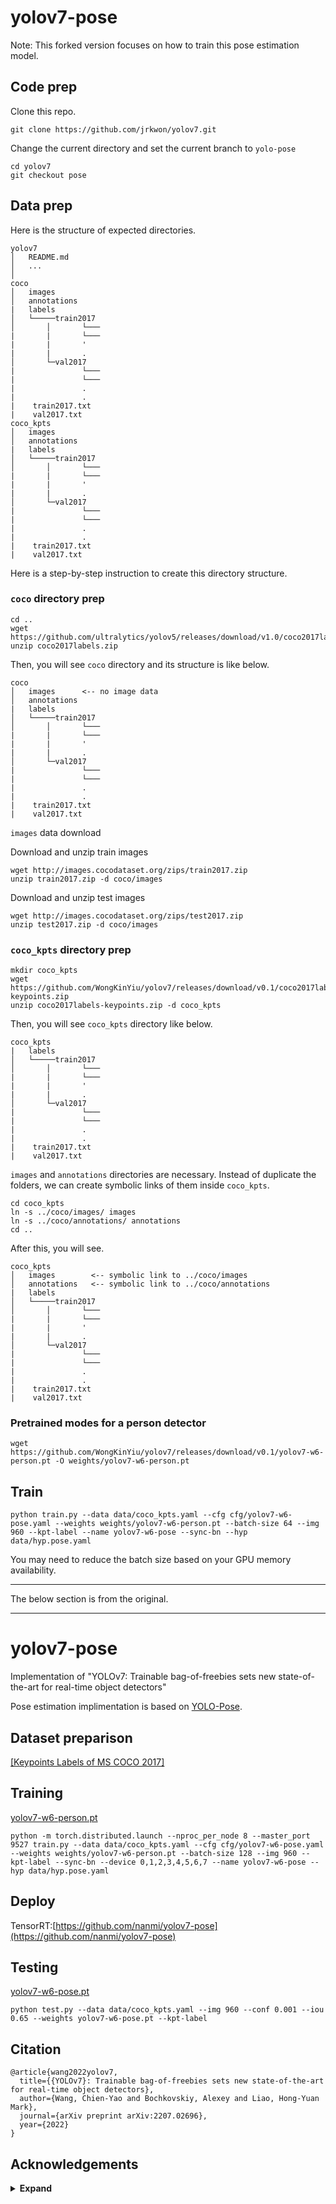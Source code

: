 # yolov7-pose

Note: This forked version focuses on how to train this pose estimation model.

## Code prep

Clone this repo.
```shell
git clone https://github.com/jrkwon/yolov7.git
```
Change the current directory and set the current branch to `yolo-pose`
```shell
cd yolov7
git checkout pose
```

## Data prep

Here is the structure of expected directories.
```
yolov7
│   README.md
│   ...   
│
coco
│   images
│   annotations
|   labels
│   └─────train2017
│       │       └───
|       |       └───
|       |       '
|       |       .
│       └─val2017
|               └───
|               └───
|               .
|               .
|    train2017.txt
|    val2017.txt
coco_kpts
│   images
│   annotations
|   labels
│   └─────train2017
│       │       └───
|       |       └───
|       |       '
|       |       .
│       └─val2017
|               └───
|               └───
|               .
|               .
|    train2017.txt
|    val2017.txt

```

Here is a step-by-step instruction to create this directory structure.

### `coco` directory prep

```shell
cd ..
wget https://github.com/ultralytics/yolov5/releases/download/v1.0/coco2017labels.zip
unzip coco2017labels.zip
```
Then, you will see `coco` directory and its structure is like below.
```
coco
│   images      <-- no image data    
│   annotations
|   labels
│   └─────train2017
│       │       └───
|       |       └───
|       |       '
|       |       .
│       └─val2017
|               └───
|               └───
|               .
|               .
|    train2017.txt
|    val2017.txt
```
`images` data download

Download and unzip train images
```shell
wget http://images.cocodataset.org/zips/train2017.zip
unzip train2017.zip -d coco/images
```

Download and unzip test images
```shell
wget http://images.cocodataset.org/zips/test2017.zip
unzip test2017.zip -d coco/images
```

### `coco_kpts` directory prep

```shell
mkdir coco_kpts
wget https://github.com/WongKinYiu/yolov7/releases/download/v0.1/coco2017labels-keypoints.zip
unzip coco2017labels-keypoints.zip -d coco_kpts
```

Then, you will see `coco_kpts` directory like below.
```shell
coco_kpts
|   labels
│   └─────train2017
│       │       └───
|       |       └───
|       |       '
|       |       .
│       └─val2017
|               └───
|               └───
|               .
|               .
|    train2017.txt
|    val2017.txt

```
`images` and `annotations` directories are necessary.
Instead of duplicate the folders, we can create symbolic links of them inside `coco_kpts`.

```shell
cd coco_kpts
ln -s ../coco/images/ images
ln -s ../coco/annotations/ annotations
cd ..
```

After this, you will see.
```shell
coco_kpts
│   images        <-- symbolic link to ../coco/images
│   annotations   <-- symbolic link to ../coco/annotations
|   labels
│   └─────train2017
│       │       └───
|       |       └───
|       |       '
|       |       .
│       └─val2017
|               └───
|               └───
|               .
|               .
|    train2017.txt
|    val2017.txt

```

### Pretrained modes for a person detector

```shell
wget https://github.com/WongKinYiu/yolov7/releases/download/v0.1/yolov7-w6-person.pt -O weights/yolov7-w6-person.pt
```

## Train
```shell
python train.py --data data/coco_kpts.yaml --cfg cfg/yolov7-w6-pose.yaml --weights weights/yolov7-w6-person.pt --batch-size 64 --img 960 --kpt-label --name yolov7-w6-pose --sync-bn --hyp data/hyp.pose.yaml

```

You may need to reduce the batch size based on your GPU memory availability.

---

The below section is from the original.

---

# yolov7-pose
Implementation of "YOLOv7: Trainable bag-of-freebies sets new state-of-the-art for real-time object detectors"

Pose estimation implimentation is based on [YOLO-Pose](https://arxiv.org/abs/2204.06806). 

## Dataset preparison

[[Keypoints Labels of MS COCO 2017]](https://github.com/WongKinYiu/yolov7/releases/download/v0.1/coco2017labels-keypoints.zip)

## Training

[yolov7-w6-person.pt](https://github.com/WongKinYiu/yolov7/releases/download/v0.1/yolov7-w6-person.pt)

``` shell
python -m torch.distributed.launch --nproc_per_node 8 --master_port 9527 train.py --data data/coco_kpts.yaml --cfg cfg/yolov7-w6-pose.yaml --weights weights/yolov7-w6-person.pt --batch-size 128 --img 960 --kpt-label --sync-bn --device 0,1,2,3,4,5,6,7 --name yolov7-w6-pose --hyp data/hyp.pose.yaml
```

## Deploy
TensorRT:[https://github.com/nanmi/yolov7-pose](https://github.com/nanmi/yolov7-pose)

## Testing

[yolov7-w6-pose.pt](https://github.com/WongKinYiu/yolov7/releases/download/v0.1/yolov7-w6-pose.pt)

``` shell
python test.py --data data/coco_kpts.yaml --img 960 --conf 0.001 --iou 0.65 --weights yolov7-w6-pose.pt --kpt-label
```

## Citation

```
@article{wang2022yolov7,
  title={{YOLOv7}: Trainable bag-of-freebies sets new state-of-the-art for real-time object detectors},
  author={Wang, Chien-Yao and Bochkovskiy, Alexey and Liao, Hong-Yuan Mark},
  journal={arXiv preprint arXiv:2207.02696},
  year={2022}
}
```

## Acknowledgements

<details><summary> <b>Expand</b> </summary>

* [https://github.com/AlexeyAB/darknet](https://github.com/AlexeyAB/darknet)
* [https://github.com/WongKinYiu/yolor](https://github.com/WongKinYiu/yolor)
* [https://github.com/WongKinYiu/PyTorch_YOLOv4](https://github.com/WongKinYiu/PyTorch_YOLOv4)
* [https://github.com/WongKinYiu/ScaledYOLOv4](https://github.com/WongKinYiu/ScaledYOLOv4)
* [https://github.com/Megvii-BaseDetection/YOLOX](https://github.com/Megvii-BaseDetection/YOLOX)
* [https://github.com/ultralytics/yolov3](https://github.com/ultralytics/yolov3)
* [https://github.com/ultralytics/yolov5](https://github.com/ultralytics/yolov5)
* [https://github.com/DingXiaoH/RepVGG](https://github.com/DingXiaoH/RepVGG)
* [https://github.com/JUGGHM/OREPA_CVPR2022](https://github.com/JUGGHM/OREPA_CVPR2022)
* [https://github.com/TexasInstruments/edgeai-yolov5/tree/yolo-pose](https://github.com/TexasInstruments/edgeai-yolov5/tree/yolo-pose)

</details>
